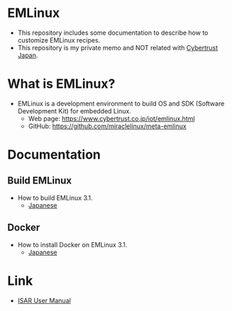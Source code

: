 # EMLinux
- This repository includes some documentation to describe how to customize EMLinux recipes.
- This repository is my private memo and NOT related with [Cybertrust Japan](https://www.cybertrust.co.jp/). 

# What is EMLinux?
- EMLinux is a development environment to build OS and SDK (Software Development Kit) for embedded Linux.
  - Web page: https://www.cybertrust.co.jp/iot/emlinux.html
  - GitHub: https://github.com/miraclelinux/meta-emlinux

# Documentation
## Build EMLinux
- How to build EMLinux 3.1.
  - [Japanese](doc/jp/Build-EMLinux31_jp.md)
## Docker
- How to install Docker on EMLinux 3.1.
  - [Japanese](doc/jp/Install-Docker-on-EMLinux31_jp.md)
<!--
## K3s
- How to install K3s on EMLinux 3.1.
  - [Japanese](doc/jp/Install-K3s-on-EMLinux31_jp.md)
## Podman
- How to install Podman on EMLinux 3.1.
  - [Japanese](doc/jp/Install-Podman_jp.md)
-->

# Link
- [ISAR User Manual](https://github.com/ilbers/isar/blob/master/doc/user_manual.md)